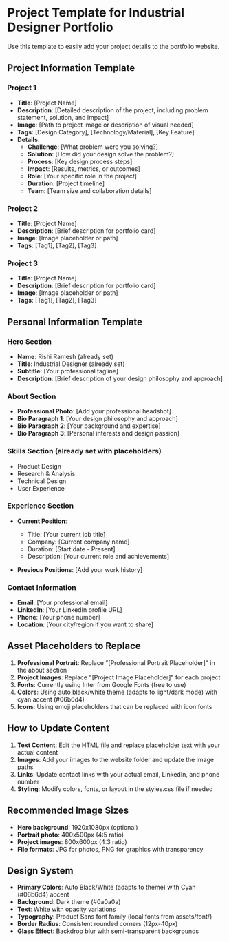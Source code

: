 # Project Template for Industrial Designer Portfolio

Use this template to easily add your project details to the portfolio website.

## Project Information Template

### Project 1
- **Title**: [Project Name]
- **Description**: [Detailed description of the project, including problem statement, solution, and impact]
- **Image**: [Path to project image or description of visual needed]
- **Tags**: [Design Category], [Technology/Material], [Key Feature]
- **Details**:
  - **Challenge**: [What problem were you solving?]
  - **Solution**: [How did your design solve the problem?]
  - **Process**: [Key design process steps]
  - **Impact**: [Results, metrics, or outcomes]
  - **Role**: [Your specific role in the project]
  - **Duration**: [Project timeline]
  - **Team**: [Team size and collaboration details]

### Project 2
- **Title**: [Project Name]
- **Description**: [Brief description for portfolio card]
- **Image**: [Image placeholder or path]
- **Tags**: [Tag1], [Tag2], [Tag3]

### Project 3
- **Title**: [Project Name]
- **Description**: [Brief description for portfolio card]
- **Image**: [Image placeholder or path]
- **Tags**: [Tag1], [Tag2], [Tag3]

## Personal Information Template

### Hero Section
- **Name**: Rishi Ramesh (already set)
- **Title**: Industrial Designer (already set)
- **Subtitle**: [Your professional tagline]
- **Description**: [Brief description of your design philosophy and approach]

### About Section
- **Professional Photo**: [Add your professional headshot]
- **Bio Paragraph 1**: [Your design philosophy and approach]
- **Bio Paragraph 2**: [Your background and expertise]
- **Bio Paragraph 3**: [Personal interests and design passion]

### Skills Section (already set with placeholders)
- Product Design
- Research & Analysis
- Technical Design
- User Experience

### Experience Section
- **Current Position**: 
  - Title: [Your current job title]
  - Company: [Current company name]
  - Duration: [Start date - Present]
  - Description: [Your current role and achievements]

- **Previous Positions**: [Add your work history]

### Contact Information
- **Email**: [Your professional email]
- **LinkedIn**: [Your LinkedIn profile URL]
- **Phone**: [Your phone number]
- **Location**: [Your city/region if you want to share]

## Asset Placeholders to Replace

1. **Professional Portrait**: Replace "[Professional Portrait Placeholder]" in the about section
2. **Project Images**: Replace "[Project Image Placeholder]" for each project
3. **Fonts**: Currently using Inter from Google Fonts (free to use)
4. **Colors**: Using auto black/white theme (adapts to light/dark mode) with cyan accent (#06b6d4)
5. **Icons**: Using emoji placeholders that can be replaced with icon fonts

## How to Update Content

1. **Text Content**: Edit the HTML file and replace placeholder text with your actual content
2. **Images**: Add your images to the website folder and update the image paths
3. **Links**: Update contact links with your actual email, LinkedIn, and phone number
4. **Styling**: Modify colors, fonts, or layout in the styles.css file if needed

## Recommended Image Sizes

- **Hero background**: 1920x1080px (optional)
- **Portrait photo**: 400x500px (4:5 ratio)
- **Project images**: 800x600px (4:3 ratio)
- **File formats**: JPG for photos, PNG for graphics with transparency

## Design System

- **Primary Colors**: Auto Black/White (adapts to theme) with Cyan (#06b6d4) accent
- **Background**: Dark theme (#0a0a0a)
- **Text**: White with opacity variations
- **Typography**: Product Sans font family (local fonts from assets/font/)
- **Border Radius**: Consistent rounded corners (12px-40px)
- **Glass Effect**: Backdrop blur with semi-transparent backgrounds